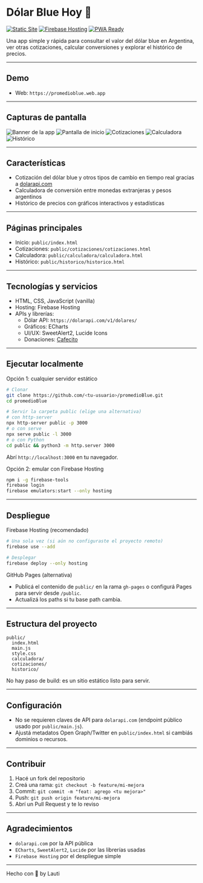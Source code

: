 # Dólar Blue Hoy 💸

[![Static Site](https://img.shields.io/badge/site-static-2ea44f)](./public/index.html)
[![Firebase Hosting](https://img.shields.io/badge/hosting-firebase-ffca28?logo=firebase&logoColor=000)](https://firebase.google.com/products/hosting)
[![PWA Ready](https://img.shields.io/badge/pwa-ready-5a0fc8)](./public/manifest.json)

Una app simple y rápida para consultar el valor del dólar blue en Argentina, ver otras cotizaciones, calcular conversiones y explorar el histórico de precios.

---

## Demo

- Web: `https://promedioblue.web.app`

---

## Capturas de pantalla

![Banner de la app](public/share_banner.png)
![Pantalla de inicio](docs/screenshots/home.png)
![Cotizaciones](docs/screenshots/cotizaciones.png)
![Calculadora](docs/screenshots/calculadora.png)
![Histórico](docs/screenshots/historico.png)

---

## Características

- Cotización del dólar blue y otros tipos de cambio en tiempo real gracias a <a href="https://dolarapi.com/">dolarapi.com</a>
- Calculadora de conversión entre monedas extranjeras y pesos argentinos
- Histórico de precios con gráficos interactivos y estadísticas

---

## Páginas principales

- Inicio: `public/index.html`
- Cotizaciones: `public/cotizaciones/cotizaciones.html`
- Calculadora: `public/calculadora/calculadora.html`
- Histórico: `public/historico/historico.html`

---

## Tecnologías y servicios

- HTML, CSS, JavaScript (vanilla)
- Hosting: Firebase Hosting
- APIs y librerías:
  - Dólar API: `https://dolarapi.com/v1/dolares/`
  - Gráficos: ECharts
  - UI/UX: SweetAlert2, Lucide Icons
  - Donaciones: <a href="https://cafecito.app/losio">Cafecito</a>

---

## Ejecutar localmente

Opción 1: cualquier servidor estático

```bash
# Clonar
git clone https://github.com/<tu-usuario>/promedioBlue.git
cd promedioBlue

# Servir la carpeta public (elige una alternativa)
# con http-server
npx http-server public -p 3000
# o con serve
npx serve public -l 3000
# o con Python
cd public && python3 -m http.server 3000
```

Abrí `http://localhost:3000` en tu navegador.

Opción 2: emular con Firebase Hosting

```bash
npm i -g firebase-tools
firebase login
firebase emulators:start --only hosting
```

---

## Despliegue

Firebase Hosting (recomendado)

```bash
# Una sola vez (si aún no configuraste el proyecto remoto)
firebase use --add

# Desplegar
firebase deploy --only hosting
```

GitHub Pages (alternativa)

- Publicá el contenido de `public/` en la rama `gh-pages` o configurá Pages para servir desde `/public`.
- Actualizá los paths si tu base path cambia.

---

## Estructura del proyecto

```
public/
  index.html
  main.js
  style.css
  calculadora/
  cotizaciones/
  historico/
```

No hay paso de build: es un sitio estático listo para servir.

---

## Configuración

- No se requieren claves de API para `dolarapi.com` (endpoint público usado por `public/main.js`).
- Ajustá metadatos Open Graph/Twitter en `public/index.html` si cambiás dominios o recursos.

---

## Contribuir

1. Hacé un fork del repositorio
2. Creá una rama: `git checkout -b feature/mi-mejora`
3. Commit: `git commit -m "feat: agrego <tu mejora>"`
4. Push: `git push origin feature/mi-mejora`
5. Abrí un Pull Request y te lo reviso

---

## Agradecimientos

- `dolarapi.com` por la API pública
- `ECharts`, `SweetAlert2`, `Lucide` por las librerías usadas
- `Firebase Hosting` por el despliegue simple

---

Hecho con 💚 by Lauti
